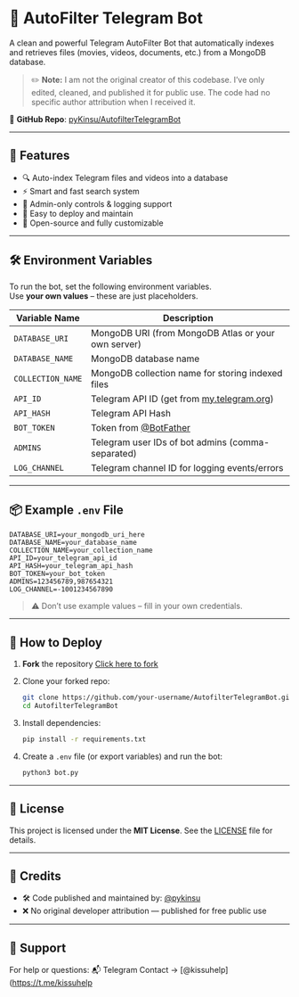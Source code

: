 # 📁 AutoFilter Telegram Bot

A clean and powerful Telegram AutoFilter Bot that automatically indexes and retrieves files (movies, videos, documents, etc.) from a MongoDB database.

> ✏️ **Note:** I am not the original creator of this codebase. I’ve only edited, cleaned, and published it for public use. The code had no specific author attribution when I received it.

🔗 **GitHub Repo**: [pyKinsu/AutofilterTelegramBot](https://github.com/pyKinsu/AutofilterTelegramBot)

---

## 🚀 Features

- 🔍 Auto-index Telegram files and videos into a database
- ⚡ Smart and fast search system
- 🔐 Admin-only controls & logging support
- 🧩 Easy to deploy and maintain
- 💯 Open-source and fully customizable

---

## 🛠️ Environment Variables

To run the bot, set the following environment variables.  
Use **your own values** – these are just placeholders.

| Variable Name     | Description                                                   |
|------------------|---------------------------------------------------------------|
| `DATABASE_URI`    | MongoDB URI (from MongoDB Atlas or your own server)          |
| `DATABASE_NAME`   | MongoDB database name                                         |
| `COLLECTION_NAME` | MongoDB collection name for storing indexed files            |
| `API_ID`          | Telegram API ID (get from [my.telegram.org](https://my.telegram.org)) |
| `API_HASH`        | Telegram API Hash                                             |
| `BOT_TOKEN`       | Token from [@BotFather](https://t.me/BotFather)              |
| `ADMINS`          | Telegram user IDs of bot admins (comma-separated)            |
| `LOG_CHANNEL`     | Telegram channel ID for logging events/errors                |

---

## 📦 Example `.env` File

```env
DATABASE_URI=your_mongodb_uri_here
DATABASE_NAME=your_database_name
COLLECTION_NAME=your_collection_name
API_ID=your_telegram_api_id
API_HASH=your_telegram_api_hash
BOT_TOKEN=your_bot_token
ADMINS=123456789,987654321
LOG_CHANNEL=-1001234567890
````

> ⚠️ Don’t use example values – fill in your own credentials.

---

## 🚀 How to Deploy

1. **Fork** the repository
   [Click here to fork](https://github.com/pyKinsu/AutofilterTelegramBot/fork)

2. Clone your forked repo:

   ```bash
   git clone https://github.com/your-username/AutofilterTelegramBot.git
   cd AutofilterTelegramBot
   ```

3. Install dependencies:

   ```bash
   pip install -r requirements.txt
   ```

4. Create a `.env` file (or export variables) and run the bot:

   ```bash
   python3 bot.py
   ```

---

## 🧾 License

This project is licensed under the **MIT License**.
See the [LICENSE](./LICENSE) file for details.

---

## 🙏 Credits

* 🛠 Code published and maintained by: [@pykinsu](https://t.me/pykinsu)
* ❌ No original developer attribution — published for free public use

---

## 🤝 Support

For help or questions:
📬 Telegram Contact → [@kissuhelp](https://t.me/kissuhelp
